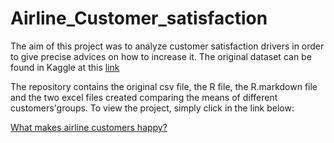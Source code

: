 # Airline_Customer_satisfaction

The aim of this project was to analyze customer satisfaction drivers in order to give precise advices on how to increase it.
The original dataset can be found in Kaggle at this [link](https://www.kaggle.com/datasets/teejmahal20/airline-passenger-satisfaction)

The repository contains the original csv file, the R file, the R.markdown file and the two excel files created comparing the means of different customers'groups.
To view the project, simply click in the link below:

[What makes airline customers happy?](https://htmlpreview.github.io/?https://github.com/GabrieleFulcheri/Airline_Customer_satisfaction/blob/49e83a82cf06182400dbfb85431596287c0f930e/Airline_project.html)

